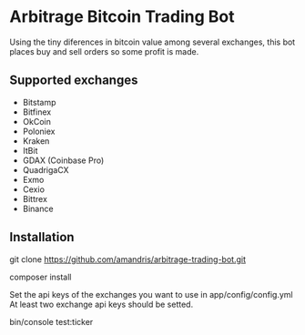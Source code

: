 Arbitrage Bitcoin Trading Bot
=============================

Using the tiny diferences in bitcoin value among several exchanges, this bot places buy and sell orders so some profit is made.

Supported exchanges
-------------------

 * Bitstamp
 * Bitfinex
 * OkCoin
 * Poloniex
 * Kraken
 * ItBit
 * GDAX (Coinbase Pro)
 * QuadrigaCX
 * Exmo
 * Cexio
 * Bittrex
 * Binance

Installation
------------

git clone https://github.com/amandris/arbitrage-trading-bot.git

composer install

Set the api keys of the exchanges you want to use in app/config/config.yml
At least two exchange api keys should be setted.

bin/console test:ticker 
 
